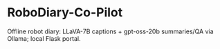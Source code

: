 # RoboDiary-Co-Pilot
Offline robot diary: LLaVA-7B captions + gpt-oss-20b summaries/QA via Ollama; local Flask portal.
